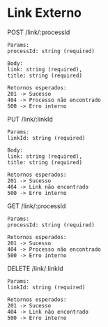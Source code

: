 # Link Externo

POST /link/:processId

```
Params:
processId: string (required)

Body:
link: string (required),
title: string (required)

Retornos esperados:
201 -> Sucesso
404 -> Processo não encontrado
500 -> Erro interno
```

PUT /link/:linkId

```
Params:
linkId: string (required)

Body:
link: string (required),
title: string (required)

Retornos esperados:
201 -> Sucesso
404 -> Link não encontrado
500 -> Erro interno
```

GET /link/:processId

```
Params:
processId: string (required)

Retornos esperados:
201 -> Sucesso
404 -> Processo não encontrado
500 -> Erro interno
```

DELETE /link/:linkId

```
Params:
linkId: string (required)

Retornos esperados:
201 -> Sucesso
404 -> Link não encontrado
500 -> Erro interno
```
